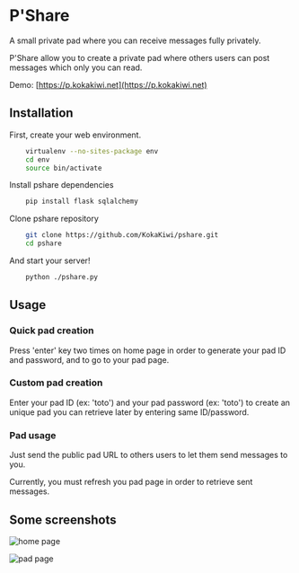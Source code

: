 P'Share
=======

A small private pad where you can receive messages fully privately.

P'Share allow you to create a private pad where others users can post messages which only you can read.

Demo: [https://p.kokakiwi.net](https://p.kokakiwi.net)

Installation
------------

First, create your web environment.

```sh
    virtualenv --no-sites-package env
    cd env
    source bin/activate
```

Install pshare dependencies

```sh
    pip install flask sqlalchemy
```

Clone pshare repository

```sh
    git clone https://github.com/KokaKiwi/pshare.git
    cd pshare
```

And start your server!

```sh
    python ./pshare.py
```

Usage
-----

### Quick pad creation
Press 'enter' key two times on home page in order to generate your pad ID and password, and to go to your pad page.

### Custom pad creation
Enter your pad ID (ex: 'toto') and your pad password (ex: 'toto') to create an unique pad you can retrieve later by entering same ID/password.

### Pad usage
Just send the public pad URL to others users to let them send messages to you.

Currently, you must refresh you pad page in order to retrieve sent messages.

Some screenshots
----------------

![home page](http://i.imgur.com/dVyIybZ.png "Home page")

![pad page](http://i.imgur.com/KisTBN9.png "Pad page")

